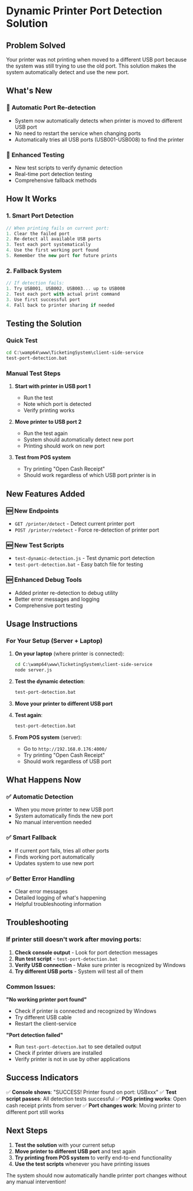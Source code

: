 # Dynamic Printer Port Detection Solution

## Problem Solved
Your printer was not printing when moved to a different USB port because the system was still trying to use the old port. This solution makes the system automatically detect and use the new port.

## What's New

### 🔄 **Automatic Port Re-detection**
- System now automatically detects when printer is moved to different USB port
- No need to restart the service when changing ports
- Automatically tries all USB ports (USB001-USB008) to find the printer

### 🧪 **Enhanced Testing**
- New test scripts to verify dynamic detection
- Real-time port detection testing
- Comprehensive fallback methods

## How It Works

### 1. **Smart Port Detection**
```javascript
// When printing fails on current port:
1. Clear the failed port
2. Re-detect all available USB ports
3. Test each port systematically
4. Use the first working port found
5. Remember the new port for future prints
```

### 2. **Fallback System**
```javascript
// If detection fails:
1. Try USB001, USB002, USB003... up to USB008
2. Test each port with actual print command
3. Use first successful port
4. Fall back to printer sharing if needed
```

## Testing the Solution

### Quick Test
```cmd
cd C:\wamp64\www\TicketingSystem\client-side-service
test-port-detection.bat
```

### Manual Test Steps
1. **Start with printer in USB port 1**
   - Run the test
   - Note which port is detected
   - Verify printing works

2. **Move printer to USB port 2**
   - Run the test again
   - System should automatically detect new port
   - Printing should work on new port

3. **Test from POS system**
   - Try printing "Open Cash Receipt"
   - Should work regardless of which USB port printer is in

## New Features Added

### 🆕 **New Endpoints**
- `GET /printer/detect` - Detect current printer port
- `POST /printer/redetect` - Force re-detection of printer port

### 🆕 **New Test Scripts**
- `test-dynamic-detection.js` - Test dynamic port detection
- `test-port-detection.bat` - Easy batch file for testing

### 🆕 **Enhanced Debug Tools**
- Added printer re-detection to debug utility
- Better error messages and logging
- Comprehensive port testing

## Usage Instructions

### For Your Setup (Server + Laptop)

1. **On your laptop** (where printer is connected):
   ```cmd
   cd C:\wamp64\www\TicketingSystem\client-side-service
   node server.js
   ```

2. **Test the dynamic detection**:
   ```cmd
   test-port-detection.bat
   ```

3. **Move your printer to different USB port**

4. **Test again**:
   ```cmd
   test-port-detection.bat
   ```

5. **From POS system** (server):
   - Go to `http://192.168.0.176:4000/`
   - Try printing "Open Cash Receipt"
   - Should work regardless of USB port

## What Happens Now

### ✅ **Automatic Detection**
- When you move printer to new USB port
- System automatically finds the new port
- No manual intervention needed

### ✅ **Smart Fallback**
- If current port fails, tries all other ports
- Finds working port automatically
- Updates system to use new port

### ✅ **Better Error Handling**
- Clear error messages
- Detailed logging of what's happening
- Helpful troubleshooting information

## Troubleshooting

### If printer still doesn't work after moving ports:

1. **Check console output** - Look for port detection messages
2. **Run test script** - `test-port-detection.bat`
3. **Verify USB connection** - Make sure printer is recognized by Windows
4. **Try different USB ports** - System will test all of them

### Common Issues:

**"No working printer port found"**
- Check if printer is connected and recognized by Windows
- Try different USB cable
- Restart the client-service

**"Port detection failed"**
- Run `test-port-detection.bat` to see detailed output
- Check if printer drivers are installed
- Verify printer is not in use by other applications

## Success Indicators

✅ **Console shows**: "SUCCESS! Printer found on port: USBxxx"
✅ **Test script passes**: All detection tests successful
✅ **POS printing works**: Open cash receipt prints from server
✅ **Port changes work**: Moving printer to different port still works

## Next Steps

1. **Test the solution** with your current setup
2. **Move printer to different USB port** and test again
3. **Try printing from POS system** to verify end-to-end functionality
4. **Use the test scripts** whenever you have printing issues

The system should now automatically handle printer port changes without any manual intervention!
